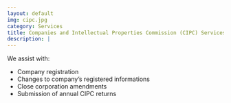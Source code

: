 ```yaml
---
layout: default
img: cipc.jpg
category: Services
title: Companies and Intellectual Properties Commission (CIPC) Services
description: |
---
```

We assist with:
<ul>
    <li>Company registration</li>
    <li>Changes to company’s registered informations</li>
    <li>Close corporation amendments</li>
    <li>Submission of annual CIPC returns</li>
</ul>
